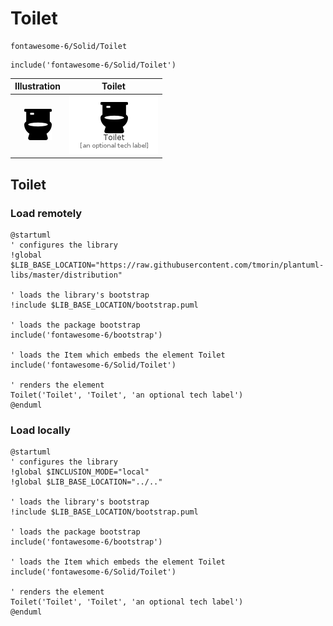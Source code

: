 # Toilet


```text
fontawesome-6/Solid/Toilet
```

```text
include('fontawesome-6/Solid/Toilet')
```



| Illustration | Toilet |
| :---: | :---: |
| ![illustration for Illustration](../../fontawesome-6/Solid/Toilet.png) | ![illustration for Toilet](../../fontawesome-6/Solid/Toilet.Local.png) |




## Toilet

### Load remotely
```plantuml
@startuml
' configures the library
!global $LIB_BASE_LOCATION="https://raw.githubusercontent.com/tmorin/plantuml-libs/master/distribution"

' loads the library's bootstrap
!include $LIB_BASE_LOCATION/bootstrap.puml

' loads the package bootstrap
include('fontawesome-6/bootstrap')

' loads the Item which embeds the element Toilet
include('fontawesome-6/Solid/Toilet')

' renders the element
Toilet('Toilet', 'Toilet', 'an optional tech label')
@enduml
```

### Load locally
```plantuml
@startuml
' configures the library
!global $INCLUSION_MODE="local"
!global $LIB_BASE_LOCATION="../.."

' loads the library's bootstrap
!include $LIB_BASE_LOCATION/bootstrap.puml

' loads the package bootstrap
include('fontawesome-6/bootstrap')

' loads the Item which embeds the element Toilet
include('fontawesome-6/Solid/Toilet')

' renders the element
Toilet('Toilet', 'Toilet', 'an optional tech label')
@enduml
```

